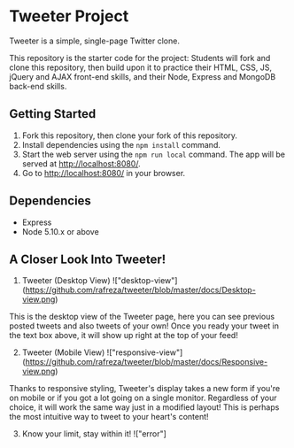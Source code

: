 # Tweeter Project

Tweeter is a simple, single-page Twitter clone.

This repository is the starter code for the project: Students will fork and clone this repository, then build upon it to practice their HTML, CSS, JS, jQuery and AJAX front-end skills, and their Node, Express and MongoDB back-end skills.

## Getting Started

1. Fork this repository, then clone your fork of this repository.
2. Install dependencies using the `npm install` command.
3. Start the web server using the `npm run local` command. The app will be served at <http://localhost:8080/>.
4. Go to <http://localhost:8080/> in your browser.

## Dependencies

- Express
- Node 5.10.x or above

## A Closer Look Into Tweeter!

 1. Tweeter (Desktop View)
 !["desktop-view"]
 (https://github.com/rafreza/tweeter/blob/master/docs/Desktop-view.png)

 This is the desktop view of the Tweeter page, here you can see previous posted tweets and also tweets of your own! Once you ready your tweet in the text box above, it will show up right at the top of your feed!

 2. Tweeter (Mobile View)
!["responsive-view"]
(https://github.com/rafreza/tweeter/blob/master/docs/Responsive-view.png)

Thanks to responsive styling, Tweeter's display takes a new form if you're on mobile or if you got a lot going on a single monitor. Regardless of your choice, it will work the same way just in a modified layout! This is perhaps the most intuitive way to tweet to your heart's content!

3. Know your limit, stay within it!
!["error"]




